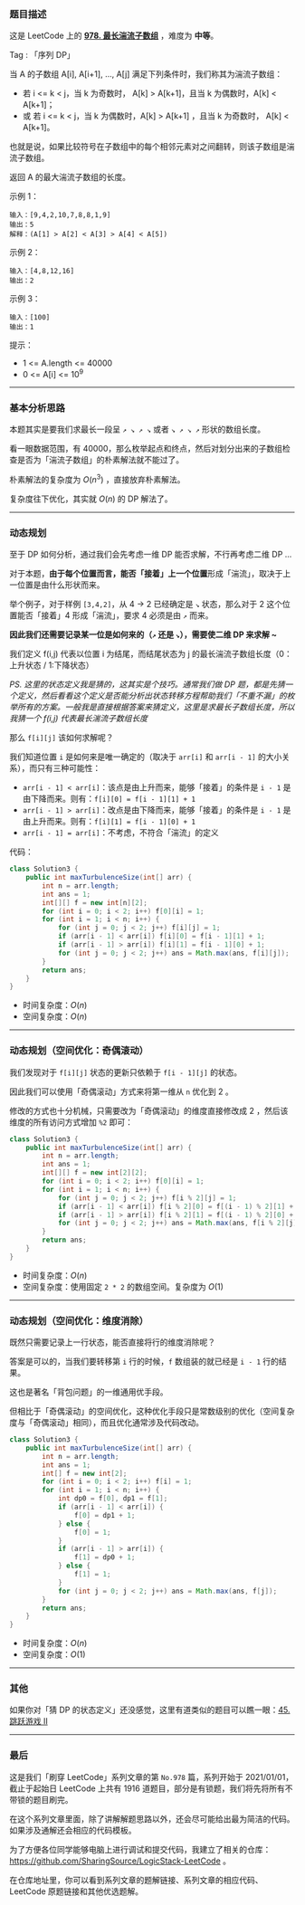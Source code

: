 ### 题目描述

这是 LeetCode 上的 **[978. 最长湍流子数组](https://leetcode-cn.com/problems/longest-turbulent-subarray/solution/xiang-jie-dong-tai-gui-hua-ru-he-cai-dp-3spgj/)** ，难度为 **中等**。

Tag : 「序列 DP」



当 A 的子数组 A[i], A[i+1], ..., A[j] 满足下列条件时，我们称其为湍流子数组：

* 若 i <= k < j，当 k 为奇数时， A[k] > A[k+1]，且当 k 为偶数时，A[k] < A[k+1]；
* 或 若 i <= k < j，当 k 为偶数时，A[k] > A[k+1] ，且当 k 为奇数时， A[k] < A[k+1]。

也就是说，如果比较符号在子数组中的每个相邻元素对之间翻转，则该子数组是湍流子数组。

返回 A 的最大湍流子数组的长度。

示例 1：
```
输入：[9,4,2,10,7,8,8,1,9]
输出：5
解释：(A[1] > A[2] < A[3] > A[4] < A[5])
```
示例 2：
```
输入：[4,8,12,16]
输出：2
```
示例 3：
```
输入：[100]
输出：1
```

提示：
* 1 <= A.length <= 40000
* 0 <= A[i] <= $10^9$

---

### 基本分析思路

本题其实是要我们求最长一段呈 `↗ ↘ ↗ ↘` 或者 `↘ ↗ ↘ ↗` 形状的数组长度。

看一眼数据范围，有 40000，那么枚举起点和终点，然后对划分出来的子数组检查是否为「湍流子数组」的朴素解法就不能过了。

朴素解法的复杂度为 $O(n^3)$ ，直接放弃朴素解法。

复杂度往下优化，其实就 $O(n)$ 的 DP 解法了。

***

### 动态规划

至于 DP 如何分析，通过我们会先考虑一维 DP 能否求解，不行再考虑二维 DP ...

对于本题，**由于每个位置而言，能否「接着」上一个位置**形成「湍流」，取决于上一位置是由什么形状而来。

举个例子，对于样例 `[3,4,2]`，从 4 -> 2 已经确定是 `↘` 状态，那么对于 2 这个位置能否「接着」4 形成「湍流」，要求 4 必须是由 `↗` 而来。

**因此我们还需要记录某一位是如何来的（`↗` 还是 `↘`），需要使二维 DP 来求解 ~**

我们定义 f(i,j) 代表以位置 i 为结尾，而结尾状态为 j 的最长湍流子数组长度（0：上升状态 / 1:下降状态）

*PS. 这里的状态定义我是猜的，这其实是个技巧。通常我们做 DP 题，都是先猜一个定义，然后看看这个定义是否能分析出状态转移方程帮助我们「不重不漏」的枚举所有的方案。一般我是直接根据答案来猜定义，这里是求最长子数组长度，所以我猜一个 f(i,j) 代表最长湍流子数组长度* 

那么 `f[i][j]` 该如何求解呢？

我们知道位置 `i` 是如何来是唯一确定的（取决于 `arr[i]` 和 `arr[i - 1]` 的大小关系），而只有三种可能性：

* `arr[i - 1] < arr[i]`：该点是由上升而来，能够「接着」的条件是 `i - 1` 是由下降而来。则有：`f[i][0] = f[i - 1][1] + 1`
* `arr[i - 1] > arr[i]`：改点是由下降而来，能够「接着」的条件是 `i - 1` 是由上升而来。则有：`f[i][1] = f[i - 1][0] + 1`
* `arr[i - 1] = arr[i]`：不考虑，不符合「湍流」的定义

代码：
```java
class Solution3 {
    public int maxTurbulenceSize(int[] arr) {
        int n = arr.length;
        int ans = 1;
        int[][] f = new int[n][2];
        for (int i = 0; i < 2; i++) f[0][i] = 1;
        for (int i = 1; i < n; i++) {
            for (int j = 0; j < 2; j++) f[i][j] = 1;
            if (arr[i - 1] < arr[i]) f[i][0] = f[i - 1][1] + 1;
            if (arr[i - 1] > arr[i]) f[i][1] = f[i - 1][0] + 1;
            for (int j = 0; j < 2; j++) ans = Math.max(ans, f[i][j]);                
        }
        return ans;
    }
}
```
* 时间复杂度：$O(n)$
* 空间复杂度：$O(n)$

***

### 动态规划（空间优化：奇偶滚动）

我们发现对于 `f[i][j]` 状态的更新只依赖于 `f[i - 1][j]` 的状态。

因此我们可以使用「奇偶滚动」方式来将第一维从 `n` 优化到 2 。

修改的方式也十分机械，只需要改为「奇偶滚动」的维度直接修改成 2 ，然后该维度的所有访问方式增加 `%2` 即可：

```java
class Solution3 {
    public int maxTurbulenceSize(int[] arr) {
        int n = arr.length;
        int ans = 1;
        int[][] f = new int[2][2];
        for (int i = 0; i < 2; i++) f[0][i] = 1;
        for (int i = 1; i < n; i++) {
            for (int j = 0; j < 2; j++) f[i % 2][j] = 1;
            if (arr[i - 1] < arr[i]) f[i % 2][0] = f[(i - 1) % 2][1] + 1;
            if (arr[i - 1] > arr[i]) f[i % 2][1] = f[(i - 1) % 2][0] + 1;
            for (int j = 0; j < 2; j++) ans = Math.max(ans, f[i % 2][j]);
        }
        return ans;
    }
}
```
* 时间复杂度：$O(n)$
* 空间复杂度：使用固定 `2 * 2` 的数组空间。复杂度为 $O(1)$

***

### 动态规划（空间优化：维度消除）

既然只需要记录上一行状态，能否直接将行的维度消除呢？

答案是可以的，当我们要转移第 `i` 行的时候，`f` 数组装的就已经是 `i - 1` 行的结果。

这也是著名「背包问题」的一维通用优手段。

但相比于「奇偶滚动」的空间优化，这种优化手段只是常数级别的优化（空间复杂度与「奇偶滚动」相同），而且优化通常涉及代码改动。

```java
class Solution3 {
    public int maxTurbulenceSize(int[] arr) {
        int n = arr.length;
        int ans = 1;
        int[] f = new int[2];
        for (int i = 0; i < 2; i++) f[i] = 1;
        for (int i = 1; i < n; i++) {
            int dp0 = f[0], dp1 = f[1];
            if (arr[i - 1] < arr[i]) {
                f[0] = dp1 + 1;
            } else {
                f[0] = 1;
            }
            if (arr[i - 1] > arr[i]) {
                f[1] = dp0 + 1;
            } else {
                f[1] = 1;
            }
            for (int j = 0; j < 2; j++) ans = Math.max(ans, f[j]);
        }
        return ans;
    }
}
```
* 时间复杂度：$O(n)$
* 空间复杂度：$O(1)$

***

### 其他

如果你对「猜 DP 的状态定义」还没感觉，这里有道类似的题目可以瞧一眼：[45. 跳跃游戏 II](https://leetcode-cn.com/problems/jump-game-ii/solution/xiang-jie-dp-tan-xin-shuang-zhi-zhen-jie-roh4/)

---

### 最后

这是我们「刷穿 LeetCode」系列文章的第 `No.978` 篇，系列开始于 2021/01/01，截止于起始日 LeetCode 上共有 1916 道题目，部分是有锁题，我们将先将所有不带锁的题目刷完。

在这个系列文章里面，除了讲解解题思路以外，还会尽可能给出最为简洁的代码。如果涉及通解还会相应的代码模板。

为了方便各位同学能够电脑上进行调试和提交代码，我建立了相关的仓库：https://github.com/SharingSource/LogicStack-LeetCode 。

在仓库地址里，你可以看到系列文章的题解链接、系列文章的相应代码、LeetCode 原题链接和其他优选题解。

